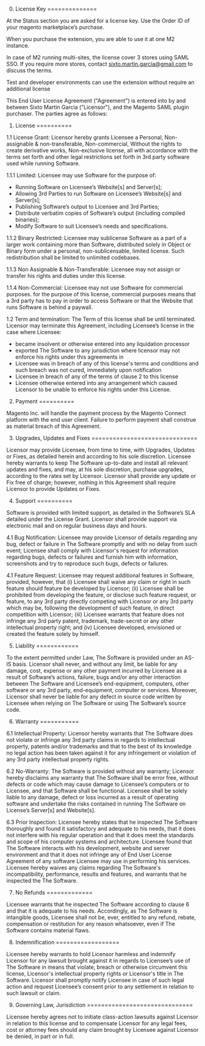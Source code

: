 0. License Key
==============

At the Status section you are asked for a license key.
Use the Order ID of your magento marketplace’s purchase.

When you purchase the extension, you are able to use it at one M2 instance.

In case of M2 running multi-sites, the license cover 3 stores using SAML SSO. If you require more stores, contact sixto.martin.garcia@gmail.com to discuss the terms.

Test and developer environments can use the extension without require an additional license


This End User License Agreement ("Agreement") is entered into by and between Sixto Martin Garcia ("Licensor"), and the Magento SAML plugin purchaser. The parties agree as follows:

1. License
==========

1.1 License Grant: Licensor hereby grants Licensee a Personal, Non-assignable & non-transferable, Non-commercial, Without the rights to create derivative works, Non-exclusive license, all with accordance with the terms set forth and other legal restrictions set forth in 3rd party software used while running Software. 

1.1.1 Limited: Licensee may use Software for the purpose of:
 * Running Software on Licensee’s Website[s] and Server[s];
 * Allowing 3rd Parties to run Software on Licensee’s Website[s] and Server[s];
 * Publishing Software’s output to Licensee and 3rd Parties;
 * Distribute verbatim copies of Software’s output (including compiled binaries);
 * Modify Software to suit Licensee’s needs and specifications.

1.1.2 Binary Restricted: Licensee may sublicense Software as a part of a larger work containing more than Software, distributed solely in Object or Binary form under a personal, non-sublicensable, limited license. Such redistribution shall be limited to unlimited codebases.


1.1.3 Non Assignable & Non-Transferable: Licensee may not assign or transfer his rights and duties under this license.

1.1.4 Non-Commercial: Licensee may not use Software for commercial purposes. for the purpose of this license, commercial purposes means that a 3rd party has to pay in order to access Software or that the Website that runs Software is behind a paywall.

1.2 Term and termination: The Term of this license shall be until terminated. Licensor may terminate this Agreement, including Licensee’s license in the case where Licensee:

 * became insolvent or otherwise entered into any liquidation processor
 * exported The Software to any jurisdiction where licensor may not enforce his rights under this agreements in
 * Licensee was in breach of any of this license's terms and conditions and such breach was not cured, immediately upon notification
 * Licensee in breach of any of the terms of clause 2 to this license
 * Licensee otherwise entered into any arrangement which caused Licensor to be unable to enforce his rights under this License.

2. Payment
==========

Magento Inc. will handle the payment process by the Magento Connect platform with the end user client. Failure to perform payment shall construe as material breach of this Agreement.


3. Upgrades, Updates and Fixes
==============================

Licensor may provide Licensee, from time to time, with Upgrades, Updates or Fixes, as detailed herein and according to his sole discretion. Licensee hereby warrants to keep The Software up-to-date and install all relevant updates and fixes, and may, at his sole discretion, purchase upgrades, according to the rates set by Licensor. Licensor shall provide any update or Fix free of charge; however, nothing in this Agreement shall require Licensor to provide Updates or Fixes.


4. Support
==========

Software is provided with limited support, as detailed in the Software’s SLA detailed under the License Grant. Licensor shall provide support via electronic mail and on regular business days and hours.

4.1 Bug Notification: Licensee may provide Licensor of details regarding any bug, defect or failure in The Software promptly and with no delay from such event; Licensee shall comply with Licensor's request for information regarding bugs, defects or failures and furnish him with information, screenshots and try to reproduce such bugs, defects or failures.

4.1 Feature Request: Licensee may request additional features in Software, provided, however, that (i) Licensee shall waive any claim or right in such feature should feature be developed by Licensor; (ii) Licensee shall be prohibited from developing the feature, or disclose such feature request, or feature, to any 3rd party directly competing with Licensor or any 3rd party which may be, following the development of such feature, in direct competition with Licensor; (iii) Licensee warrants that feature does not infringe any 3rd party patent, trademark, trade-secret or any other intellectual property right; and (iv) Licensee developed, envisioned or created the feature solely by himself.


5. Liability
============

To the extent permitted under Law, The Software is provided under an AS-IS basis. Licensor shall never, and without any limit, be liable for any damage, cost, expense or any other payment incurred by Licensee as a result of Software’s actions, failure, bugs and/or any other interaction between The Software  and Licensee’s end-equipment, computers, other software or any 3rd party, end-equipment, computer or services.  Moreover, Licensor shall never be liable for any defect in source code written by Licensee when relying on The Software or using The Software’s source code.


6. Warranty
===========

6.1 Intellectual Property: Licensor hereby warrants that The Software does not violate or infringe any 3rd party claims in regards to intellectual property, patents and/or trademarks and that to the best of its knowledge no legal action has been taken against it for any infringement or violation of any 3rd party intellectual property rights.

6.2 No-Warranty: The Software is provided without any warranty; Licensor hereby disclaims any warranty that The Software shall be error free, without defects or code which may cause damage to Licensee’s computers or to Licensee, and that Software shall be functional. Licensee shall be solely liable to any damage, defect or loss incurred as a result of operating software and undertake the risks contained in running The Software on License’s Server[s] and Website[s].

6.3 Prior Inspection: Licensee hereby states that he inspected The Software thoroughly and found it satisfactory and adequate to his needs, that it does not interfere with his regular operation and that it does meet the standards and scope of his computer systems and architecture. Licensee found that The Software interacts with his development, website and server environment and that it does not infringe any of End User License Agreement of any software Licensee may use in performing his services. Licensee hereby waives any claims regarding The Software's incompatibility, performance, results and features, and warrants that he inspected the The Software.


7. No Refunds
=============

Licensee warrants that he inspected The Software according to clause 6 and that it is adequate to his needs. Accordingly, as The Software is intangible goods, Licensee shall not be, ever, entitled to any refund, rebate, compensation or restitution for any reason whatsoever, even if The Software contains material flaws.


8. Indemnification
==================

Licensee hereby warrants to hold Licensor harmless and indemnify Licensor for any lawsuit brought against it in regards to Licensee’s use of The Software in means that violate, breach or otherwise circumvent this license, Licensor's intellectual property rights or Licensor's title in The Software. Licensor shall promptly notify Licensee in case of such legal action and request Licensee’s consent prior to any settlement in relation to such lawsuit or claim.

9. Governing Law, Jurisdiction
==============================

Licensee hereby agrees not to initiate class-action lawsuits against Licensor in relation to this license and to compensate Licensor for any legal fees, cost or attorney fees should any claim brought by Licensee against Licensor be denied, in part or in full.